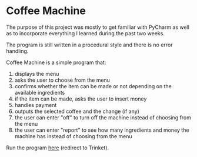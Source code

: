 # Coffee Machine
The purpose of this project was mostly to get familiar with PyCharm as well as to
incorporate everything I learned during the past two weeks.

The program is still written in a procedural style and there is no error handling.

Coffee Machine is a simple program that:
1. displays the menu
2. asks the user to choose from the menu
3. confirms whether the item can be made or not depending on the available ingredients
4. if the item can be made, asks the user to insert money
5. handles payment
6. outputs the selected coffee and the change (if any)
7. the user can enter "off" to turn off the machine instead of choosing from the menu
8. the user can enter "report" to see how many ingredients and money the machine has instead of choosing from the menu


Run the program [here](https://trinket.io/python/96c53e7781?outputOnly=true&runOption=run&showInstructions=true) (redirect to Trinket).